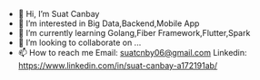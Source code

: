 - 👋 Hi, I’m Suat Canbay
- 👀 I’m interested in Big Data,Backend,Mobile App
- 🌱 I’m currently learning Golang,Fiber Framework,Flutter,Spark
- 💞️ I’m looking to collaborate on ...
- 📫 How to reach me Email: suatcnby06@gmail.com Linkedin: https://www.linkedin.com/in/suat-canbay-a172191ab/ 

<!---
harezmii/harezmii is a ✨ special ✨ repository because its `README.md` (this file) appears on your GitHub profile.
You can click the Preview link to take a look at your changes.
--->
